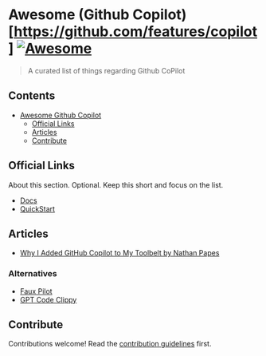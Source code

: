 # Awesome (Github Copilot)[https://github.com/features/copilot] [![Awesome](https://awesome.re/badge.svg)](https://awesome.re)

> A curated list of things regarding Github CoPilot

## Contents

- [Awesome Github Copilot](#awesome-github-copilot)
  - [Official Links](#official-links)
  - [Articles](#articles)
  - [Contribute](#contribute)

## Official Links

About this section. Optional. Keep this short and focus on the list.

- [Docs](https://docs.github.com/en/copilot)
- [QuickStart](https://docs.github.com/en/copilot/quickstart)


## Articles

- [Why I Added GitHub Copilot to My Toolbelt by Nathan Papes](https://spin.atomicobject.com/2023/01/30/github-copilot-toolbelt/)

### Alternatives

- [Faux Pilot](https://github.com/fauxpilot/fauxpilot)
- [GPT Code Clippy](https://github.com/CodedotAl/gpt-code-clippy)

## Contribute

Contributions welcome! Read the [contribution guidelines](contributing.md) first.
